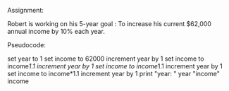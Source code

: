 Assignment:

Robert is working on his 5-year goal : To increase his current $62,000 annual income by 10% each year.

Pseudocode:

set year to 1
set income to 62000
increment year by 1
set income to income*1.1
increment year by 1
set income to income*1.1
increment year by 1
set income to income*1.1
increment year by 1
print "year: " year "income" income